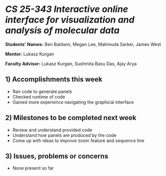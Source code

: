 # *CS 25-343 Interactive online interface for visualization and analysis of molecular data*

**Students' Names:** Ben Baldwin, Megan Lee, Mahmuda Sarker, James West

**Mentor:**
Lukasz Kurgan

**Faculty Advisor:**
Lukasz Kurgan, Sushmita Basu Das, Ajay Arya

## 1) Accomplishments this week ##
   - Ran code to generate panels
   - Checked runtime of code
   - Gained more experience navigating the graphical interface

## 2) Milestones to be completed next week ##
   - Review and understand provided code
   - Understand how panels are produced by the code
   - Come up with ideas to improve zoom feature and sequence line

## 3) Issues, problems or concerns ##
   - None present so far
